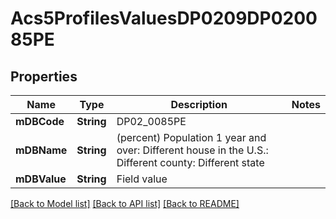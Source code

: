 # Acs5ProfilesValuesDP0209DP020085PE

## Properties
Name | Type | Description | Notes
------------ | ------------- | ------------- | -------------
**mDBCode** | **String** | DP02_0085PE | 
**mDBName** | **String** | (percent) Population 1 year and over: Different house in the U.S.: Different county: Different state | 
**mDBValue** | **String** | Field value | 

[[Back to Model list]](../README.md#documentation-for-models) [[Back to API list]](../README.md#documentation-for-api-endpoints) [[Back to README]](../README.md)


